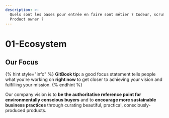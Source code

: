 ```yaml
---
description: >-
  Quels sont les bases pour entrée en faire sont métier ? Codeur, scrum master,
  Product owner ?
---
```


# 01-Ecosystem

## Our Focus

{% hint style="info" %}
**GitBook tip:** a good focus statement tells people what you're working on **right now** to get closer to achieving your vision and fulfilling your mission.
{% endhint %}

Our company vision is to **be the authoritative reference point for environmentally conscious buyers** and to **encourage more sustainable business practices** through curating beautiful, practical, consciously-produced products.
